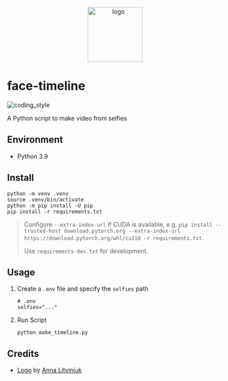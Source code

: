 <div align="center">
    <img src="https://cdn0.iconfinder.com/data/icons/user-pictures/100/unknown_1-512.png" alt="logo" height="128">
</div>

# face-timeline

![coding_style](https://img.shields.io/badge/code%20style-black-000000.svg)

A Python script to make video from selfies

## Environment

- Python 3.9

## Install

    python -m venv .venv
    source .venv/bin/activate
    python -m pip install -U pip
    pip install -r requirements.txt

> Configure `--extra-index-url` if CUDA is available, e.g. `pip install --trusted-host download.pytorch.org --extra-index-url https://download.pytorch.org/whl/cu118 -r requirements.txt`.
>
> Use `requirements-dev.txt` for development.

## Usage

1.  Create a `.env` file and specify the `selfies` path

        # .env
        selfies="..."

2.  Run Script

        python make_timeline.py

## Credits

- [Logo][1] by [Anna Litviniuk][2]

[1]: https://www.iconfinder.com/icons/628286/anonym_avatar_default_head_person_unknown_user_icon
[2]: https://www.iconfinder.com/Naf_Naf
